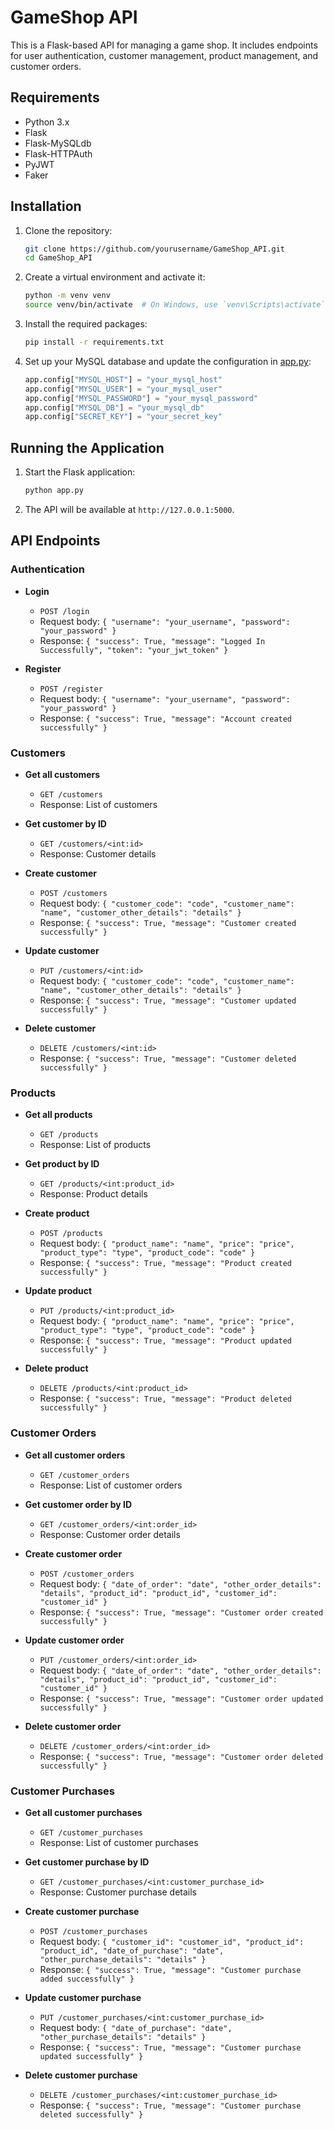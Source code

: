 # GameShop API

This is a Flask-based API for managing a game shop. It includes endpoints for user authentication, customer management, product management, and customer orders.

## Requirements

- Python 3.x
- Flask
- Flask-MySQLdb
- Flask-HTTPAuth
- PyJWT
- Faker

## Installation

1. Clone the repository:
    ```sh
    git clone https://github.com/yourusername/GameShop_API.git
    cd GameShop_API
    ```

2. Create a virtual environment and activate it:
    ```sh
    python -m venv venv
    source venv/bin/activate  # On Windows, use `venv\Scripts\activate`
    ```

3. Install the required packages:
    ```sh
    pip install -r requirements.txt
    ```

4. Set up your MySQL database and update the configuration in [app.py](http://_vscodecontentref_/1):
    ```python
    app.config["MYSQL_HOST"] = "your_mysql_host"
    app.config["MYSQL_USER"] = "your_mysql_user"
    app.config["MYSQL_PASSWORD"] = "your_mysql_password"
    app.config["MYSQL_DB"] = "your_mysql_db"
    app.config["SECRET_KEY"] = "your_secret_key"
    ```

## Running the Application

1. Start the Flask application:
    ```sh
    python app.py
    ```

2. The API will be available at `http://127.0.0.1:5000`.

## API Endpoints

### Authentication

- **Login**
    - `POST /login`
    - Request body: `{ "username": "your_username", "password": "your_password" }`
    - Response: `{ "success": True, "message": "Logged In Successfully", "token": "your_jwt_token" }`

- **Register**
    - `POST /register`
    - Request body: `{ "username": "your_username", "password": "your_password" }`
    - Response: `{ "success": True, "message": "Account created successfully" }`

### Customers

- **Get all customers**
    - `GET /customers`
    - Response: List of customers

- **Get customer by ID**
    - `GET /customers/<int:id>`
    - Response: Customer details

- **Create customer**
    - `POST /customers`
    - Request body: `{ "customer_code": "code", "customer_name": "name", "customer_other_details": "details" }`
    - Response: `{ "success": True, "message": "Customer created successfully" }`

- **Update customer**
    - `PUT /customers/<int:id>`
    - Request body: `{ "customer_code": "code", "customer_name": "name", "customer_other_details": "details" }`
    - Response: `{ "success": True, "message": "Customer updated successfully" }`

- **Delete customer**
    - `DELETE /customers/<int:id>`
    - Response: `{ "success": True, "message": "Customer deleted successfully" }`

### Products

- **Get all products**
    - `GET /products`
    - Response: List of products

- **Get product by ID**
    - `GET /products/<int:product_id>`
    - Response: Product details

- **Create product**
    - `POST /products`
    - Request body: `{ "product_name": "name", "price": "price", "product_type": "type", "product_code": "code" }`
    - Response: `{ "success": True, "message": "Product created successfully" }`

- **Update product**
    - `PUT /products/<int:product_id>`
    - Request body: `{ "product_name": "name", "price": "price", "product_type": "type", "product_code": "code" }`
    - Response: `{ "success": True, "message": "Product updated successfully" }`

- **Delete product**
    - `DELETE /products/<int:product_id>`
    - Response: `{ "success": True, "message": "Product deleted successfully" }`

### Customer Orders

- **Get all customer orders**
    - `GET /customer_orders`
    - Response: List of customer orders

- **Get customer order by ID**
    - `GET /customer_orders/<int:order_id>`
    - Response: Customer order details

- **Create customer order**
    - `POST /customer_orders`
    - Request body: `{ "date_of_order": "date", "other_order_details": "details", "product_id": "product_id", "customer_id": "customer_id" }`
    - Response: `{ "success": True, "message": "Customer order created successfully" }`

- **Update customer order**
    - `PUT /customer_orders/<int:order_id>`
    - Request body: `{ "date_of_order": "date", "other_order_details": "details", "product_id": "product_id", "customer_id": "customer_id" }`
    - Response: `{ "success": True, "message": "Customer order updated successfully" }`

- **Delete customer order**
    - `DELETE /customer_orders/<int:order_id>`
    - Response: `{ "success": True, "message": "Customer order deleted successfully" }`

### Customer Purchases

- **Get all customer purchases**
    - `GET /customer_purchases`
    - Response: List of customer purchases

- **Get customer purchase by ID**
    - `GET /customer_purchases/<int:customer_purchase_id>`
    - Response: Customer purchase details

- **Create customer purchase**
    - `POST /customer_purchases`
    - Request body: `{ "customer_id": "customer_id", "product_id": "product_id", "date_of_purchase": "date", "other_purchase_details": "details" }`
    - Response: `{ "success": True, "message": "Customer purchase added successfully" }`

- **Update customer purchase**
    - `PUT /customer_purchases/<int:customer_purchase_id>`
    - Request body: `{ "date_of_purchase": "date", "other_purchase_details": "details" }`
    - Response: `{ "success": True, "message": "Customer purchase updated successfully" }`

- **Delete customer purchase**
    - `DELETE /customer_purchases/<int:customer_purchase_id>`
    - Response: `{ "success": True, "message": "Customer purchase deleted successfully" }`
